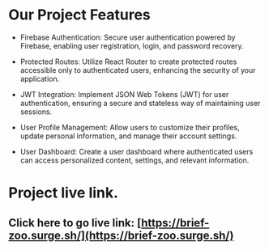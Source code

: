 # Our Project Features 

* Firebase Authentication: Secure user authentication powered by Firebase, enabling user registration, login, and password recovery.

* Protected Routes: Utilize React Router to create protected routes accessible only to authenticated users, enhancing the security of your application.

* JWT Integration: Implement JSON Web Tokens (JWT) for user authentication, ensuring a secure and stateless way of maintaining user sessions.

* User Profile Management: Allow users to customize their profiles, update personal information, and manage their account settings.

* User Dashboard: Create a user dashboard where authenticated users can access personalized content, settings, and relevant information.

# Project live link.
## Click here to go live link: [https://brief-zoo.surge.sh/](https://brief-zoo.surge.sh/)
